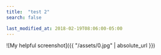 ```yaml
---
title:  "test 2"
search: false

last_modified_at: 2018-02-19T08:06:00-05:00
---
```


![My helpful screenshot]({{ "/assets/0.jpg" | absolute_url }})

```

```
